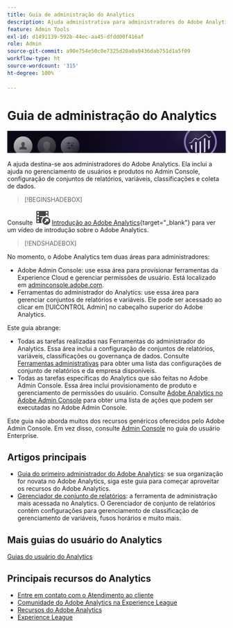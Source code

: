 ```yaml
---
title: Guia de administração do Analytics
description: Ajuda administrativa para administradores do Adobe Analytics, incluindo gerenciamento de usuários e produtos no Admin Console, configuração de conjuntos de relatórios, variáveis, classificações e coleta de dados.
feature: Admin Tools
exl-id: d1491139-592b-44ec-aa45-dfdd00f416af
role: Admin
source-git-commit: a90e754e50c0e7325d20a0a9436dab751d1a5f09
workflow-type: ht
source-wordcount: '315'
ht-degree: 100%

---
```


# Guia de administração do Analytics

![Banner](/assets/doc_banner_admin.png)

A ajuda destina-se aos administradores do Adobe Analytics. Ela inclui a ajuda no gerenciamento de usuários e produtos no Admin Console, configuração de conjuntos de relatórios, variáveis, classificações e coleta de dados.


>[!BEGINSHADEBOX]

Consulte ![VideoCheckedOut](/help/assets/icons/VideoCheckedOut.svg) [Introdução ao Adobe Analytics](https://video.tv.adobe.com/v/27429?quality=12&learn=on){target="_blank"} para ver um vídeo de introdução sobre o Adobe Analytics.

>[!ENDSHADEBOX]

No momento, o Adobe Analytics tem duas áreas para administradores:

* Adobe Admin Console: use essa área para provisionar ferramentas da Experience Cloud e gerenciar permissões de usuário. Está localizado em [adminconsole.adobe.com](https://adminconsole.adobe.com).
* Ferramentas do administrador do Analytics: use essa área para gerenciar conjuntos de relatórios e variáveis. Ele pode ser acessado ao clicar em [!UICONTROL Admin] no cabeçalho superior do Adobe Analytics.

Este guia abrange:

* Todas as tarefas realizadas nas Ferramentas do administrador do Analytics. Essa área inclui a configuração de conjuntos de relatórios, variáveis, classificações ou governança de dados. Consulte [Ferramentas administrativas](admin/c-admin-tools.md) para obter uma lista das configurações de conjunto de relatórios e da empresa disponíveis.
* Todas as tarefas específicas do Analytics que são feitas no Adobe Admin Console. Essa área inclui provisionamento de produto e gerenciamento de permissões do usuário. Consulte [Adobe Analytics no Adobe Admin Console](admin-console/home.md) para obter uma lista de ações que podem ser executadas no Adobe Admin Console.

Este guia não aborda muitos dos recursos genéricos oferecidos pelo Adobe Admin Console. Em vez disso, consulte [Admin Console](https://helpx.adobe.com/br/enterprise/using/admin-console.html) no guia do usuário Enterprise.

## Artigos principais

* [Guia do primeiro administrador do Adobe Analytics](admin-console/first-admin-guide.md): se sua organização for novata no Adobe Analytics, siga este guia para começar aproveitar os recursos do Adobe Analytics.
* [Gerenciador de conjunto de relatórios](admin/c-manage-report-suites/report-suites-admin.md): a ferramenta de administração mais acessada no Analytics. O Gerenciador de conjunto de relatórios contém configurações para gerenciamento de classificação de gerenciamento de variáveis, fusos horários e muito mais.

## Mais guias do usuário do Analytics

[Guias do usuário do Analytics](https://experienceleague.adobe.com/docs/analytics.html?lang=pt-BR)

## Principais recursos do Analytics

* [Entre em contato com o Atendimento ao cliente](https://experienceleague.adobe.com/?support-solution=Analytics&amp;lang=pt-BR#support)
* [Comunidade do Adobe Analytics na Experience League](https://experienceleaguecommunities.adobe.com/t5/adobe-analytics/ct-p/adobe-analytics-community?profile.language=pt)
* [Recursos do Adobe Analytics](https://experienceleaguecommunities.adobe.com/t5/adobe-analytics-discussions/adobe-analytics-resources/m-p/276666?profile.language=pt)
* [Experience League](https://experienceleague.adobe.com/pt-br)

